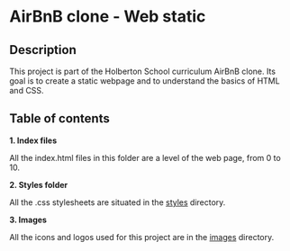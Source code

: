# AirBnB clone - Web static

## Description

This project is part of the Holberton School curriculum AirBnB clone.
Its goal is to create a static webpage and to understand the basics of HTML and CSS.

## Table of contents

**1. Index files**

All the index.html files in this folder are a level of the web page, from 0 to 10.

**2. Styles folder**

All the .css stylesheets are situated in the [styles](./styles/) directory.

**3. Images**

All the icons and logos used for this project are in the [images](./images/) directory.
